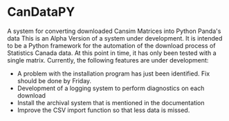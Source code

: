 # CanDataPY
A system for converting downloaded Cansim Matrices into Python Panda's data
This is an Alpha Version of a system under development.  It is intended to be a Python framework for the automation of the download process of Statistics Canada data.  At this point in time, it has only been tested with a single matrix.  Currently, the following features are under development:
- A problem with the installation program has just been identified.  Fix should be done by Friday.
- Development of a logging system to perform diagnostics on each download
- Install the archival system that is mentioned in the documentation
- Improve the CSV import function so that less data is missed.
